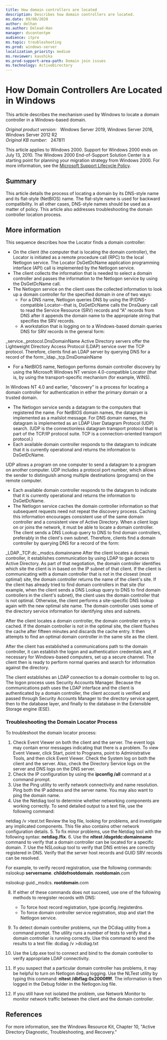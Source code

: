 ```yaml
---
title: How domain controllers are located
description: Describes how domain controllers are located.
ms.date: 09/08/2020
author: delhan
ms.author: Delead-Han
manager: dscontentpm
audience: itpro
ms.topic: troubleshooting
ms.prod: windows-server
localization_priority: medium
ms.reviewer: kaushika
ms.prod-support-area-path: Domain join issues
ms.technology: ActiveDirectory
---
```

# How Domain Controllers Are Located in Windows

This article describes the mechanism used by Windows to locate a domain controller in a Windows-based domain.

_Original product version:_ &nbsp; Windows Server 2019, Windows Server 2016, Windows Server 2012 R2  
_Original KB number:_ &nbsp; 247811

This article applies to Windows 2000. Support for Windows 2000 ends on July 13, 2010. The Windows 2000 End-of-Support Solution Center is a starting point for planning your migration strategy from Windows 2000. For more information, see the [Microsoft Support Lifecycle Policy](https://docs.microsoft.comlifecycle/).

## Summary

This article details the process of locating a domain by its DNS-style name and its flat-style (NetBIOS) name. The flat-style name is used for backward compatibility. In all other cases, DNS-style names should be used as a matter of policy. This article also addresses troubleshooting the domain controller location process.

## More information

This sequence describes how the Locator finds a domain controller:

- On the client (the computer that is locating the domain controller), the Locator is initiated as a remote procedure call (RPC) to the local Netlogon service. The Locator DsGetDcName application programming interface (API) call is implemented by the Netlogon service.
- The client collects the information that is needed to select a domain controller and passes the information to the Netlogon service by using the DsGetDcName call.
- The Netlogon service on the client uses the collected information to look up a domain controller for the specified domain in one of two ways:
  - For a DNS name, Netlogon queries DNS by using the IP/DNS-compatible Locator--that is, DsGetDcName calls the DnsQuery call to read the Service Resource (SRV) records and "A" records from DNS after it appends the domain name to the appropriate string that specifies the SRV records.
  - A workstation that is logging on to a Windows-based domain queries DNS for SRV records in the general form:

_service._protocol.DnsDomainName
Active Directory servers offer the Lightweight Directory Access Protocol (LDAP) service over the TCP protocol. Therefore, clients find an LDAP server by querying DNS for a record of the form:_ldap._tcp.DnsDomainName

- For a NetBIOS name, Netlogon performs domain controller discovery by using the Microsoft Windows NT version 4.0-compatible Locator (that is, by using the transport-specific mechanism (for example, WINS).

In Windows NT 4.0 and earlier, "discovery" is a process for locating a domain controller for authentication in either the primary domain or a trusted domain.
- The Netlogon service sends a datagram to the computers that registered the name. For NetBIOS domain names, the datagram is implemented as a mailslot message. For DNS domain names, the datagram is implemented as an LDAP User Datagram Protocol (UDP) search. (UDP is the connectionless datagram transport protocol that is part of the TCP/IP protocol suite. TCP is a connection-oriented transport protocol.)
- Each available domain controller responds to the datagram to indicate that it is currently operational and returns the information to DsGetDcName.

UDP allows a program on one computer to send a datagram to a program on another computer. UDP includes a protocol port number, which allows the sender to distinguish among multiple destinations (programs) on the remote computer.
- Each available domain controller responds to the datagram to indicate that it is currently operational and returns the information to DsGetDcName.
- The Netlogon service caches the domain controller information so that subsequent requests need not repeat the discovery process. Caching this information encourages consistent use of the same domain controller and a consistent view of Active Directory. When a client logs on or joins the network, it must be able to locate a domain controller. The client sends a DNS Lookup query to DNS to find domain controllers, preferably in the client's own subnet. Therefore, clients find a domain controller by querying DNS for a record of the form:

_LDAP._TCP.dc._msdcs.domainname
After the client locates a domain controller, it establishes communication by using LDAP to gain access to Active Directory. As part of that negotiation, the domain controller identifies which site the client is in based on the IP subnet of that client. If the client is communicating with a domain controller that is not in the closest (most optimal) site, the domain controller returns the name of the client's site. If the client has already tried to find domain controllers in that site (for example, when the client sends a DNS Lookup query to DNS to find domain controllers in the client's subnet), the client uses the domain controller that is not optimal. Otherwise, the client performs a site-specific DNS lookup again with the new optimal site name. The domain controller uses some of the directory service information for identifying sites and subnets.

After the client locates a domain controller, the domain controller entry is cached. If the domain controller is not in the optimal site, the client flushes the cache after fifteen minutes and discards the cache entry. It then attempts to find an optimal domain controller in the same site as the client.

After the client has established a communications path to the domain controller, it can establish the logon and authentication credentials and, if necessary for Windows-based computers, set up a secure channel. The client then is ready to perform normal queries and search for information against the directory.

The client establishes an LDAP connection to a domain controller to log on. The logon process uses Security Accounts Manager. Because the communications path uses the LDAP interface and the client is authenticated by a domain controller, the client account is verified and passed through Security Accounts Manager to the directory service agent, then to the database layer, and finally to the database in the Extensible Storage engine (ESE).

### Troubleshooting the Domain Locator Process

To troubleshoot the domain locator process:


1. Check Event Viewer on both the client and the server. The event logs may contain error messages indicating that there is a problem. To view Event Viewer, click Start, point to Programs, point to Administrative Tools, and then click Event Viewer. Check the System log on both the client and the server. Also, check the Directory Service logs on the server and DNS logs on the DNS server.
2. Check the IP configuration by using the **ipconfig /all** command at a command prompt.
3. Use the Ping utility to verify network connectivity and name resolution. Ping both the IP address and the server name. You may also want to ping the domain name.
4. Use the Netdiag tool to determine whether networking components are working correctly. To send detailed output to a text file, use the following command:

netdiag /v >test.txt 
Review the log file, looking for problems, and investigate any implicated components. This file also contains other network configuration details.
5. To fix minor problems, use the Netdiag tool with the following syntax: **netdiag /fix**.
6. Use the **nltest /dsgetdc:domainname** command to verify that a domain controller can be located for a specific domain.
7. Use the NSLookup tool to verify that DNS entries are correctly registered in DNS. Verify that the server host records and GUID SRV records can be resolved.

For example, to verify record registration, use the following commands: nslookup **servername**. **childofrootdomain**. **rootdomain**.com 

nslookup guid._msdcs. **rootdomain**.com 

8. If either of these commands does not succeed, use one of the following methods to reregister records with DNS:
   - To force host record registration, type ipconfig /registerdns.
   - To force domain controller service registration, stop and start the Netlogon service.
9. To detect domain controller problems, run the DCdiag utility from a command prompt. The utility runs a number of tests to verify that a domain controller is running correctly. Use this command to send the results to a text file: dcdiag /v >dcdiag.txt 

10. Use the Ldp.exe tool to connect and bind to the domain controller to verify appropriate LDAP connectivity.
11. If you suspect that a particular domain controller has problems, it may be helpful to turn on Netlogon debug logging. Use the NLTest utility by typing this command: **nltest /dbflag:0x2000ffff**. The information is then logged in the Debug folder in the Netlogon.log file.
12. If you still have not isolated the problem, use Network Monitor to monitor network traffic between the client and the domain controller.

## References

For more information, see the Windows Resource Kit, Chapter 10, "Active Directory Diagnostic, Troubleshooting, and Recovery."
